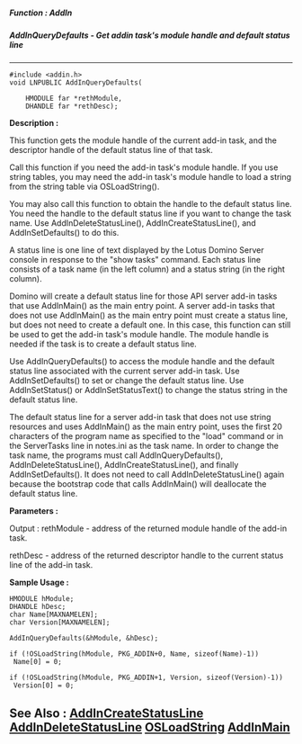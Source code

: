 ##### Function : AddIn
##### AddInQueryDefaults - Get addin task's module handle and default status line
---
```
#include <addin.h>
void LNPUBLIC AddInQueryDefaults(

	HMODULE far *rethModule,
	DHANDLE far *rethDesc);
```
**Description :**

This function gets the module handle of the current add-in task, and the 
descriptor handle of the default status line of that task.

Call this function if you need the add-in task's module handle. If you use 
string tables, you may need the add-in task's module handle to load a string 
from the string table via OSLoadString().  

You may also call this function to obtain the handle to the default status 
line. You need the handle to the default status line if you want to change the 
task name.  Use AddInDeleteStatusLine(), AddInCreateStatusLine(), and 
AddInSetDefaults() to do this.

A status line is one line of text displayed by the Lotus Domino Server console 
in response to the "show tasks" command.  Each status line consists of a task 
name (in the left column) and a status string (in the right column). 

Domino will create a default status line for those API server add-in tasks that 
use AddInMain() as the main entry point.  A server add-in tasks that does not 
use AddInMain() as the main entry point must create a status line, but does not 
need to create a default one.  In this case, this function can still be used to 
get the add-in task's module handle.  The module handle is needed if the task 
is to create a default status line.

Use AddInQueryDefaults() to access the module handle and the default status 
line associated with the current server add-in task.  Use AddInSetDefaults() to 
set or change the default status line.  Use AddInSetStatus() or 
AddInSetStatusText() to change the status string in the default status line.

The default status line for a server add-in task that does not use string 
resources and uses AddInMain() as the main entry point, uses the first 20 
characters of the program name as specified to the "load" command or in the 
ServerTasks line in notes.ini as the task name.  In order to change the task 
name, the programs must call AddInQueryDefaults(), AddInDeleteStatusLine(), 
AddInCreateStatusLine(), and finally AddInSetDefaults().  It does not need to 
call AddInDeleteStatusLine() again because the bootstrap code that calls 
AddInMain() will deallocate the default status line.


**Parameters :**

Output :
rethModule  -  address of the returned module handle of the add-in task.

rethDesc  -  address of the returned descriptor handle to the current status line of the add-in task.


**Sample Usage :**
```
HMODULE hModule;
DHANDLE hDesc;
char Name[MAXNAMELEN];
char Version[MAXNAMELEN];

AddInQueryDefaults(&hModule, &hDesc);

if (!OSLoadString(hModule, PKG_ADDIN+0, Name, sizeof(Name)-1))
 Name[0] = 0;

if (!OSLoadString(hModule, PKG_ADDIN+1, Version, sizeof(Version)-1))
 Version[0] = 0;
```
**See Also :**
[AddInCreateStatusLine](/reference/Func/AddInCreateStatusLine)
[AddInDeleteStatusLine](/reference/Func/AddInDeleteStatusLine)
[OSLoadString](/reference/Func/OSLoadString)
[AddInMain](/reference/Func/AddInMain)
---
